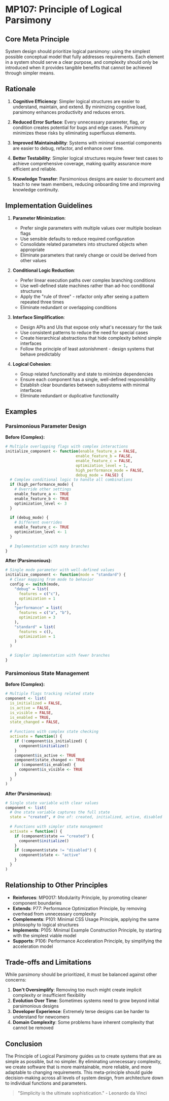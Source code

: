 # MP107: Principle of Logical Parsimony

## Core Meta Principle

System design should prioritize logical parsimony: using the simplest possible conceptual model that fully addresses requirements. Each element in a system should serve a clear purpose, and complexity should only be introduced when it provides tangible benefits that cannot be achieved through simpler means.

## Rationale

1. **Cognitive Efficiency**: Simpler logical structures are easier to understand, maintain, and extend. By minimizing cognitive load, parsimony enhances productivity and reduces errors.

2. **Reduced Error Surface**: Every unnecessary parameter, flag, or condition creates potential for bugs and edge cases. Parsimony minimizes these risks by eliminating superfluous elements.

3. **Improved Maintainability**: Systems with minimal essential components are easier to debug, refactor, and enhance over time.

4. **Better Testability**: Simpler logical structures require fewer test cases to achieve comprehensive coverage, making quality assurance more efficient and reliable.

5. **Knowledge Transfer**: Parsimonious designs are easier to document and teach to new team members, reducing onboarding time and improving knowledge continuity.

## Implementation Guidelines

1. **Parameter Minimization**:
   - Prefer single parameters with multiple values over multiple boolean flags
   - Use sensible defaults to reduce required configuration
   - Consolidate related parameters into structured objects when appropriate
   - Eliminate parameters that rarely change or could be derived from other values

2. **Conditional Logic Reduction**:
   - Prefer linear execution paths over complex branching conditions
   - Use well-defined state machines rather than ad-hoc conditional structures
   - Apply the "rule of three" - refactor only after seeing a pattern repeated three times
   - Eliminate redundant or overlapping conditions

3. **Interface Simplification**:
   - Design APIs and UIs that expose only what's necessary for the task
   - Use consistent patterns to reduce the need for special cases
   - Create hierarchical abstractions that hide complexity behind simple interfaces
   - Follow the principle of least astonishment - design systems that behave predictably

4. **Logical Cohesion**:
   - Group related functionality and state to minimize dependencies
   - Ensure each component has a single, well-defined responsibility
   - Establish clear boundaries between subsystems with minimal interfaces
   - Eliminate redundant or duplicative functionality

## Examples

### Parsimonious Parameter Design

**Before (Complex):**
```r
# Multiple overlapping flags with complex interactions
initialize_component <- function(enable_feature_a = FALSE, 
                               enable_feature_b = FALSE,
                               enable_feature_c = FALSE,
                               optimization_level = 1,
                               high_performance_mode = FALSE,
                               debug_mode = FALSE) {
  # Complex conditional logic to handle all combinations
  if (high_performance_mode) {
    # Override other settings
    enable_feature_a <- TRUE
    enable_feature_b <- TRUE
    optimization_level <- 3
  }
  
  if (debug_mode) {
    # Different overrides
    enable_feature_c <- TRUE
    optimization_level <- 1
  }
  
  # Implementation with many branches
}
```

**After (Parsimonious):**
```r
# Single mode parameter with well-defined values
initialize_component <- function(mode = "standard") {
  # Clear mapping from mode to behavior
  config <- switch(mode,
    "debug" = list(
      features = c("c"),
      optimization = 1
    ),
    "performance" = list(
      features = c("a", "b"),
      optimization = 3
    ),
    "standard" = list(
      features = c(),
      optimization = 1
    )
  )
  
  # Simpler implementation with fewer branches
}
```

### Parsimonious State Management

**Before (Complex):**
```r
# Multiple flags tracking related state
component <- list(
  is_initialized = FALSE,
  is_active = FALSE,
  is_visible = FALSE,
  is_enabled = TRUE,
  state_changed = FALSE,
  
  # Functions with complex state checking
  activate = function() {
    if (!component$is_initialized) {
      component$initialize()
    }
    component$is_active <- TRUE
    component$state_changed <- TRUE
    if (component$is_enabled) {
      component$is_visible <- TRUE
    }
  }
)
```

**After (Parsimonious):**
```r
# Single state variable with clear values
component <- list(
  # One state variable captures the full state
  state = "created", # One of: created, initialized, active, disabled
  
  # Functions with simpler state management
  activate = function() {
    if (component$state == "created") {
      component$initialize()
    }
    if (component$state != "disabled") {
      component$state <- "active"
    }
  }
)
```

## Relationship to Other Principles

- **Reinforces**: MP0017: Modularity Principle, by promoting cleaner component boundaries
- **Extends**: P77: Performance Optimization Principle, by removing overhead from unnecessary complexity
- **Complements**: P101: Minimal CSS Usage Principle, applying the same philosophy to logical structures
- **Implements**: P105: Minimal Example Construction Principle, by starting with the simplest viable model
- **Supports**: P106: Performance Acceleration Principle, by simplifying the acceleration model

## Trade-offs and Limitations

While parsimony should be prioritized, it must be balanced against other concerns:

1. **Don't Oversimplify**: Removing too much might create implicit complexity or insufficient flexibility
2. **Evolution Over Time**: Sometimes systems need to grow beyond initial parsimonious designs
3. **Developer Experience**: Extremely terse designs can be harder to understand for newcomers
4. **Domain Complexity**: Some problems have inherent complexity that cannot be removed

## Conclusion

The Principle of Logical Parsimony guides us to create systems that are as simple as possible, but no simpler. By eliminating unnecessary complexity, we create software that is more maintainable, more reliable, and more adaptable to changing requirements. This meta-principle should guide decision-making across all levels of system design, from architecture down to individual functions and parameters.

> "Simplicity is the ultimate sophistication." - Leonardo da Vinci

